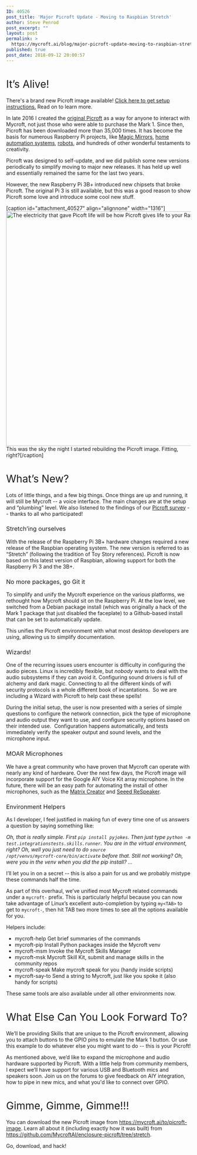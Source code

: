 ```yaml
---
ID: 40526
post_title: 'Major Picroft Update - Moving to Raspbian Stretch'
author: Steve Penrod
post_excerpt: ""
layout: post
permalink: >
  https://mycroft.ai/blog/major-picroft-update-moving-to-raspbian-stretch/
published: true
post_date: 2018-09-12 20:00:57
---
```

<h1><span style="font-weight: 400;">It’s Alive!</span></h1>
There's a brand new Picroft image available! <span style="font-weight: 400;"><a href="https://github.com/MycroftAI/enclosure-picroft/tree/stretch" target="_blank" rel="noopener">Click here to get setup instructions.</a> Read on to learn more.</span>

<span style="font-weight: 400;">In late 2016 I created the </span><a href="https://mycroft.ai/blog/mycroft-now-available-raspberry-pi-image/"><span style="font-weight: 400;">original Picroft</span></a><span style="font-weight: 400;"> as a way for anyone to interact with Mycroft, not just those who were able to purchase the Mark 1. Since then, Picroft has been downloaded more than 35,000 times. It has become the basis for numerous Raspberry Pi projects, like </span><a href="https://community.mycroft.ai/t/creating-my-first-skill-with-essentially-no-experience-mycroft-magicmirror-skill/3526/" target="_blank" rel="noopener"><span style="font-weight: 400;">Magic Mirrors</span></a><span style="font-weight: 400;">, </span><a href="https://www.hackster.io/gov/hey-mycroft-turn-on-the-lamp-5e2d12" target="_blank" rel="noopener"><span style="font-weight: 400;">home automation systems</span></a><span style="font-weight: 400;">, </span><a href="https://community.mycroft.ai/t/first-steps-into-the-big-wide-world/3623" target="_blank" rel="noopener"><span style="font-weight: 400;">robots</span></a><span style="font-weight: 400;">, and hundreds of other wonderful testaments to creativity.</span>

<span style="font-weight: 400;">Picroft was designed to self-update, and we did publish some new versions periodically to simplify moving to major new releases. It has held up well and essentially remained the same for the last two years.</span>

<span style="font-weight: 400;">However, the new Raspberry Pi 3B+ introduced new chipsets that broke Picroft. The original Pi 3 is still available, but this was a good reason to show Picroft some love and introduce some cool new stuff.</span>

[caption id="attachment_40527" align="alignnone" width="1316"]<a href="https://mycroft.ai/wp-content/uploads/2018/09/lightning-2018-08-01.jpg"><img class="wp-image-40527 size-full" src="https://mycroft.ai/wp-content/uploads/2018/09/lightning-2018-08-01.jpg" alt="The electricity that gave Picoft life will be how Picroft gives life to your Raspberry Pi projects." width="1316" height="640" /></a> This was the sky the night I started rebuilding the Picroft image. Fitting, right?[/caption]
<h1><span style="font-weight: 400;">What’s New?</span></h1>
<span style="font-weight: 400;">Lots of little things, and a few big things. Once things are up and running, it will still be Mycroft -- a voice interface. The main changes are at the setup and “plumbing” level. We also listened to the findings of our </span><a href="https://mycroft.ai/blog/picroft-survey-2018-results/" target="_blank" rel="noopener"><span style="font-weight: 400;">Picroft survey</span></a><span style="font-weight: 400;"> -- thanks to all who participated!</span>
<h3><span style="font-weight: 400;">Stretch’ing ourselves</span></h3>
<span style="font-weight: 400;">With the release of the Raspberry Pi 3B+ hardware changes required a new release of the Raspbian operating system. The new version is referred to as “Stretch” (following the tradition of Toy Story references). Picroft is now based on this latest version of Raspbian, allowing support for both the Raspberry Pi 3 and the 3B+.</span>
<h3><span style="font-weight: 400;">No more packages, go Git it</span></h3>
<span style="font-weight: 400;">To simplify and unify the Mycroft experience on the various platforms, we rethought how Mycroft should sit on the Raspberry Pi. At the low level, we switched from a Debian package install (which was originally a hack of the Mark 1 package that just disabled the faceplate) to a Github-based install that can be set to automatically update.</span>

<span style="font-weight: 400;">This unifies the Picroft environment with what most desktop developers are using, allowing us to simplify documentation.</span>
<h3><span style="font-weight: 400;">Wizards!</span></h3>
<span style="font-weight: 400;">One of the recurring issues users encounter is difficulty in configuring the audio pieces. Linux is incredibly flexible, but </span><i><span style="font-weight: 400;">nobody</span></i><span style="font-weight: 400;"> wants to deal with the audio subsystems if they can avoid it. Configuring sound drivers is full of alchemy and dark magic. Connecting to all the different kinds of wifi security protocols is a whole different book of incantations.  So we are including a Wizard with Picroft to help cast these spells!</span>

<span style="font-weight: 400;">During the initial setup, the user is now presented with a series of simple questions to configure the network connection, pick the type of microphone and audio output they want to use, and configure security options based on their intended use.  Configuration happens automatically, and tests immediately verify the speaker output and sound levels, and the microphone input.</span>
<h3><span style="font-weight: 400;">MOAR Microphones</span></h3>
<span style="font-weight: 400;">We have a great community who have proven that Mycroft can operate with nearly any kind of hardware. Over the next few days, the Picroft image will incorporate support for the Google AIY Voice Kit array microphone. In the future, there will be an easy path for automating the install of other microphones, such as the <a href="https://www.matrix.one/products/creator" target="_blank" rel="noopener">Matrix Creator</a> and <a href="https://www.seeedstudio.com/ReSpeaker-4Mic-Array-for-Raspberry-Pi-p-2941.html" target="_blank" rel="noopener">Seeed ReSpeaker</a>.</span>
<h3><span style="font-weight: 400;">Environment Helpers</span></h3>
<span style="font-weight: 400;">As I developer, I feel justified in making fun of every time one of us answers a question by saying something like:</span>

<i><span style="font-weight: 400;">Oh, that is really simple. First <code>pip install pyjokes</code>. Then just type <code>python -m test.integrationstests.skills.runner</code>. You are in the virtual environment, right? Oh, well you just need to do <code>source /opt/venvs/mycroft-core/bin/activate</code> before that. Still not working? Oh, were you in the venv when you did the pip install? ...</span></i>

<span style="font-weight: 400;">I’ll let you in on a secret -- this is also a pain for us and we probably mistype these commands half the time.</span>

<span style="font-weight: 400;">As part of this overhaul, we’ve unified most Mycroft related commands under a <code>mycroft-</code> prefix. This is particularly helpful because you can now take advantage of Linux’s excellent auto-completion by typing <code>my&lt;TAB&gt;</code> to get to <code>mycroft-</code>, then hit TAB two more times to see all the options available for you.</span>

<span style="font-weight: 400;">Helpers include:</span>
<ul>
 	<li><span style="font-weight: 400;">mycroft-help</span> <span style="font-weight: 400;">Get brief summaries of the commands</span></li>
 	<li><span style="font-weight: 400;">mycroft-pip</span> <span style="font-weight: 400;">Install Python packages inside the Mycroft venv</span></li>
 	<li><span style="font-weight: 400;">mycroft-msm</span> <span style="font-weight: 400;">Invoke the Mycroft Skills Manager</span></li>
 	<li><span style="font-weight: 400;">mycroft-msk</span> <span style="font-weight: 400;">Mycroft Skill Kit, submit and manage skills in the community repos</span></li>
 	<li><span style="font-weight: 400;">mycroft-speak</span> <span style="font-weight: 400;">Make mycroft speak for you (handy inside scripts)</span></li>
 	<li><span style="font-weight: 400;">mycroft-say-to</span> <span style="font-weight: 400;">Send a string to Mycroft, just like you spoke it (also handy for scripts)</span></li>
</ul>
<span style="font-weight: 400;">These same tools are also available under all other environments now.</span>
<h1><span style="font-weight: 400;">What Else Can You Look Forward To?</span></h1>
<span style="font-weight: 400;">We’ll be providing Skills that are unique to the Picroft environment, allowing you to attach buttons to the GPIO pins to emulate the Mark 1 button. Or use this example to do whatever else you might want to do -- this is your Picroft!</span>

<span style="font-weight: 400;">As mentioned above, we’d like to expand the microphone and audio hardware supported by Picroft. With a little help from community members, I expect we’ll have support for various USB and Bluetooth mics and speakers soon. Join us on the forums to give feedback on AIY integration, how to pipe in new mics, and what you'd like to connect over GPIO.</span>
<h1><span style="font-weight: 400;">Gimme, Gimme, Gimme!!!</span></h1>
<span style="font-weight: 400;">You can download the new Picroft image from </span><a href="https://mycroft.ai/to/picroft-image" target="_blank" rel="noopener">https://mycroft.ai/to/picroft-image</a><span style="font-weight: 400;">. Learn all about it (including exactly how it was built) from </span><a href="https://github.com/MycroftAI/enclosure-picroft/tree/stretch" target="_blank" rel="noopener">https://github.com/MycroftAI/enclosure-picroft/tree/stretch</a><span style="font-weight: 400;">.</span>

<span style="font-weight: 400;">Go, download, and hack!</span>